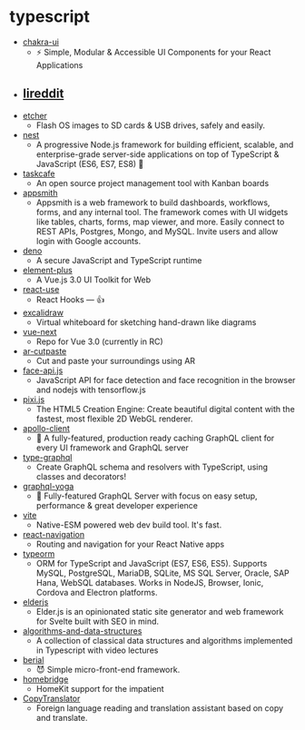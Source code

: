 # typescript
- [chakra-ui](https://github.com/chakra-ui/chakra-ui)
  - ⚡️ Simple, Modular & Accessible UI Components for your React Applications
- [lireddit](https://github.com/benawad/lireddit)
  - 
- [etcher](https://github.com/balena-io/etcher)
  - Flash OS images to SD cards & USB drives, safely and easily.
- [nest](https://github.com/nestjs/nest)
  - A progressive Node.js framework for building efficient, scalable, and enterprise-grade server-side applications on top of TypeScript & JavaScript (ES6, ES7, ES8) 🚀
- [taskcafe](https://github.com/JordanKnott/taskcafe)
  - An open source project management tool with Kanban boards
- [appsmith](https://github.com/appsmithorg/appsmith)
  - Appsmith is a web framework to build dashboards, workflows, forms, and any internal tool. The framework comes with UI widgets like tables, charts, forms, map viewer, and more. Easily connect to REST APIs, Postgres, Mongo, and MySQL. Invite users and allow login with Google accounts.
- [deno](https://github.com/denoland/deno)
  - A secure JavaScript and TypeScript runtime
- [element-plus](https://github.com/element-plus/element-plus)
  - A Vue.js 3.0 UI Toolkit for Web
- [react-use](https://github.com/streamich/react-use)
  - React Hooks — 👍
- [excalidraw](https://github.com/excalidraw/excalidraw)
  - Virtual whiteboard for sketching hand-drawn like diagrams
- [vue-next](https://github.com/vuejs/vue-next)
  - Repo for Vue 3.0 (currently in RC)
- [ar-cutpaste](https://github.com/cyrildiagne/ar-cutpaste)
  - Cut and paste your surroundings using AR
- [face-api.js](https://github.com/justadudewhohacks/face-api.js)
  - JavaScript API for face detection and face recognition in the browser and nodejs with tensorflow.js
- [pixi.js](https://github.com/pixijs/pixi.js)
  - The HTML5 Creation Engine: Create beautiful digital content with the fastest, most flexible 2D WebGL renderer.
- [apollo-client](https://github.com/apollographql/apollo-client)
  - 🚀 A fully-featured, production ready caching GraphQL client for every UI framework and GraphQL server
- [type-graphql](https://github.com/MichalLytek/type-graphql)
  - Create GraphQL schema and resolvers with TypeScript, using classes and decorators!
- [graphql-yoga](https://github.com/prisma-labs/graphql-yoga)
  - 🧘 Fully-featured GraphQL Server with focus on easy setup, performance & great developer experience
- [vite](https://github.com/vitejs/vite)
  - Native-ESM powered web dev build tool. It's fast.
- [react-navigation](https://github.com/react-navigation/react-navigation)
  - Routing and navigation for your React Native apps
- [typeorm](https://github.com/typeorm/typeorm)
  - ORM for TypeScript and JavaScript (ES7, ES6, ES5). Supports MySQL, PostgreSQL, MariaDB, SQLite, MS SQL Server, Oracle, SAP Hana, WebSQL databases. Works in NodeJS, Browser, Ionic, Cordova and Electron platforms.
- [elderjs](https://github.com/Elderjs/elderjs)
  - Elder.js is an opinionated static site generator and web framework for Svelte built with SEO in mind.
- [algorithms-and-data-structures](https://github.com/jeffzh4ng/algorithms-and-data-structures)
  - A collection of classical data structures and algorithms implemented in Typescript with video lectures
- [berial](https://github.com/berialjs/berial)
  - 😈 Simple micro-front-end framework.
- [homebridge](https://github.com/homebridge/homebridge)
  - HomeKit support for the impatient
- [CopyTranslator](https://github.com/CopyTranslator/CopyTranslator)
  - Foreign language reading and translation assistant based on copy and translate.
